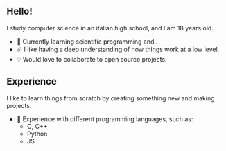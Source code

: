 ## Hello!
I study computer science in an italian high school, and I am 18 years old.

- 🌱 Currently learning scientific programming and .
- ☄️ I like having a deep understanding of how things work at a low level.
- 💡 Would love to collaborate to open source projects.

## Experience
I like to learn things from scratch by creating something new and making projects.

- 📄 Experience with different programming languages, such as:
  - C, C++
  - Python
  - JS
